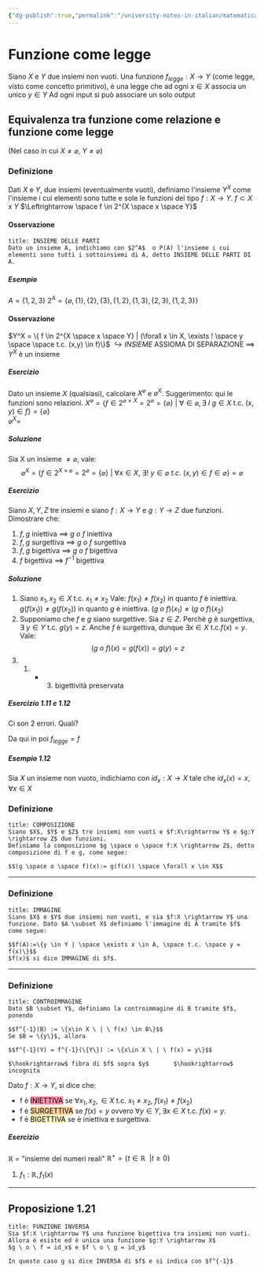```yaml
---
{"dg-publish":true,"permalink":"/university-notes-in-italian/matematica-discreta/teoria/funzione-come-legge/","created":"2022-03-18T16:36:39.077+01:00","updated":"2023-01-23T16:26:06.505+01:00"}
---
```


# Funzione come legge
Siano $X$ e $Y$ due insiemi non vuoti.
Una funzione $f_{legge}:X \rightarrow Y$ (come legge, visto come concetto primitivo),
è una legge che ad ogni $x \in X$ associa un unico $y \in Y$
Ad ogni input si può associare un solo output
## Equivalenza tra funzione come relazione e funzione come legge
(Nel caso in cui $X \neq \varnothing$, $Y \neq \varnothing$)
### Definizione
Dati $X$ e $Y$, due insiemi (eventualmente vuoti), definiamo l'insieme $Y^X$ come l'insieme i cui elementi sono tutte e sole le funzioni del tipo $f:X \rightarrow Y$.
$f \subset X$ x $Y$ $\Leftrightarrow \space f \in 2^{X \space x \space Y}$ 
#### Osservazione
```ad-info
title: INSIEME DELLE PARTI
Dato un insieme A, indichiamo con $2^A$  o P(A) l'insieme i cui elementi sono tutti i sottoinsiemi di A, detto INSIEME DELLE PARTI DI A.
```

##### Esempio
$A = \{1,2,3\}$
$2^A = \{\varnothing, \{1\}, \{2\}, \{3\}, \{1,2\}, \{1,3\}, \{2,3\}, \{1,2,3\} \}$

#### Osservazione
$Y^X = \{ f \in 2^{X \space x \space Y} | (\forall x \in X, \exists ! \space y \space \space t.c. (x,y) \in f)\}$ 
				  $\hookrightarrow INSIEME$
ASSIOMA DI SEPARAZIONE $\implies$ $Y^X$ è un insieme

##### Esercizio
Dato un insieme $X$ (qualsiasi), calcolare $X^{\varnothing}$ e $\varnothing^X$. 
Suggerimento: qui le funzioni sono relazioni.
$X^\varnothing = \{f \in 2^{\varnothing \ \times \ X} = 2^\varnothing = \{\varnothing\} \ | \ \forall \in \varnothing, \exists \ I \ g \in X$ t.c. $(x,y) \in f\} = \{\varnothing\}$  
$\varnothing^X =$

##### Soluzione
Sia X un insieme $\neq \varnothing$, vale:
$$\varnothing^X = \{f \in 2^{X \times \varnothing} = 2^\varnothing = \{\varnothing\} \ | \ \forall x \in X, \ \exists ! \ y \in \varnothing \ t.c. \ (x,y) \in f \in \varnothing\} = \varnothing$$
##### Esercizio
Siano $X,Y,Z$ tre insiemi e siano $f:X \rightarrow Y$ e $g:Y\rightarrow Z$ due funzioni. Dimostrare che:
1) $f,g$ iniettiva $\implies$ $g \ o \ f$ iniettiva
2) $f,g$ surgettiva $\implies$ $g \ o \ f$ surgettiva
3) $f,g$ bigettiva $\implies$ $g \ o \ f$ bigettiva
4) $f$ bigettiva $\implies$ $f^{-1}$ bigettiva
##### Soluzione
1. Siano $x_1, x_2 \in X$ t.c. $x_1 \neq x_2$
	Vale: $f(x_1) \neq f(x_2)$ in quanto $f$ è iniettiva.
	$g(f(x_1)) \neq g(f(x_2))$ in quanto $g$ è iniettiva.
	$(g \ o \ f)(x_1) \neq (g \ o \ f)(x_2)$
2. Supponiamo che $f$ e $g$ siano surgettive.
	Sia $z \in Z$. Perchè $g$ è surgettiva, 
	$\exists \ y \in Y$ t.c. $g(y) = z$. Anche $f$ è surgettiva, dunque $\exists x \in X$ t.c.$f(x) = y$. Vale:$$(g \ o \ f)(x) = g(f(x)) = g(y) = z$$
3. 1. + 3. bigettività preservata
##### Esercizio 1.11 e 1.12
Ci son 2 errori. Quali?
	
Da qui in poi $f_{legge} = f$

##### Esempio 1.12
Sia $X$ un insieme non vuoto, indichiamo con $id_x:X \rightarrow X$  tale che $id_x(x) = x$, $\forall x \in X$
### Definizione
```ad-info
title: COMPOSIZIONE
Siano $X$, $Y$ e $Z$ tre insiemi non vuoti e $f:X\rightarrow Y$ e $g:Y \rightarrow Z$ due funzioni.
Definiamo la composizione $g \space o \space f:X \rightarrow Z$, detto composizione di f e g, come segue:

$$(g \space o \space f)(x):= g(f(x)) \space \forall x \in X$$
```
---
### Definizione
```ad-info
title: IMMAGINE
Siano $X$ e $Y$ due insiemi non vuoti, e sia $f:X \rightarrow Y$ una funzione. Dato $A \subset X$ definiamo l'immagine di A tramite $f$ come segue:

$$f(A):=\{y \in Y | \space \exists x \in A, \space t.c. \space y = f(x)\}$$
$f(x)$ si dice IMMAGINE di $f$.
```
---
### Definizione
```ad-info
title: CONTROIMMAGINE
Dato $B \subset Y$, definiamo la controimmagine di B tramite $f$, ponendo

$$f^{-1}(B) := \{x\in X \ | \ f(x) \in B\}$$
Se $B = \{y\}$, allora

$$f^{-1}(Y) = f^{-1}(\{Y\}) := \{x\in X \ | \ f(x) = y\}$$
																				           	$\hookrightarrow$ fibra di $f$ sopra $y$       $\hookrightarrow$ incognita
```

Dato $f:X \rightarrow Y$, si dice che:
- f è <mark style="background: #FF5582A6;">INIETTIVA</mark> se $\forall x_1, x_2, \in X$ t.c. $x_1 \neq x_2$, $f(x_1) \neq f(x_2)$
- f è <mark style="background: #FFB86CA6;">SURGETTIVA</mark> se $f(x) = y$  ovvero $\forall y \in Y, \exists x \in X$ t.c. $f(x) = y$.
- f è <mark style="background: #FFF3A3A6;">BIGETTIVA</mark> se è iniettiva e surgettiva.

##### Esercizio
$\mathbb{R}$ = "insieme dei numeri reali"
$\mathbb{R}^+ = \{t \in \mathbb{R} \ \ | t \geq 0\}$
1) $f_1 : \mathbb{R}, f_1(x)$
---
## Proposizione 1.21
```ad-info
title: FUNZIONE INVERSA
Sia $f:X \rightarrow Y$ una funzione bigettiva tra insiemi non vuoti. Allora è esiste ed è unica una funzione $g:Y \rightarrow X$
$g \ o \ f = id_x$ e $f \ o \ g = id_y$

In questo caso g si dice INVERSA di $f$ e si indica con $f^{-1}$
```